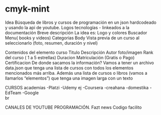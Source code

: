 # cmyk-mint
Idea
Búsqueda de libros y cursos de programación en un json hardcodeado y usando la api de youtube.
Logos tecnologías - linkeados a la documentación
Breve descripción
La idea es:
Logo y colores
Buscador
Menu( books y videos)
Categorias
Body 
Vista previa de un curso al seleccionarlo (foto, resumen, duración y nivel)

Contenidos del elemento curso
Titulo
Descripción
Autor
foto/imagen
Rank del curso ( 1 a 5 estrellas)
Duracion
Matriculación (Gratis o Pago)
Certificacion 
De donde sacamos la información?
Vamos a tener un archivo data.json que tenga una lista de cursos con todos los elementos mencionados más arriba. Además una lista de cursos o libros (vamos a llamarlos “elementos”) que tenga una imagen larga con un texto

CURSOS academias
-Platzi 
-Udemy ej
-Coursera
-creahana
-domestika 
-EdTeam
-Google  
br

CANALES DE YOUTUBE PROGRAMACIÓN.
Fazt news
Codigo facilito
